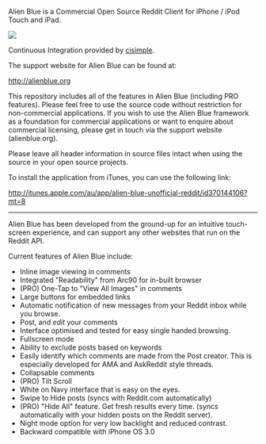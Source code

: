 Alien Blue is a Commercial Open Source Reddit Client for iPhone / iPod Touch and iPad.

<a href="https://www.cisimple.com/jobs/3nqhi60r6ulmn0w35"><img src='https://www.cisimple.com/jobs/3nqhi60r6ulmn0w35/build_status.png'/></a>

Continuous Integration provided by [cisimple](https://www.cisimple.com).

The support website for Alien Blue can be found at:

http://alienblue.org

This repository includes all of the features in Alien Blue (including PRO features).  Please feel free to use the source code without restriction for non-commercial applications.  If you wish to use the Alien Blue framework as a foundation for commercial applications or want to enquire about commercial licensing, please get in touch via the support website (alienblue.org).

Please leave all header information in source files intact when using the source in your open source projects.

To install the application from iTunes, you can use the following link:

http://itunes.apple.com/au/app/alien-blue-unofficial-reddit/id370144106?mt=8

- - - - - - - - - - - - - - - - - - - - - - - - - - - - - -

Alien Blue has been developed from the ground-up for an intuitive touch-screen experience, and can support any other websites that run on the Reddit API.

Current features of Alien Blue include:

* Inline image viewing in comments
* Integrated "Readability" from Arc90 for in-built browser
* (PRO) One-Tap to "View All Images" in comments
* Large buttons for embedded links
* Automatic notification of new messages from your Reddit inbox while you browse.
* Post, and *edit* your comments
* Interface optimised and tested for easy single handed browsing.
* Fullscreen mode
* Ability to exclude posts based on keywords
* Easily identify which comments are made from the Post creator.  This is especially developed for AMA and AskReddit style threads.
* Collapsable comments
* (PRO) Tilt Scroll
* White on Navy interface that is easy on the eyes.
* Swipe to Hide posts (syncs with Reddit.com automatically)
* (PRO) "Hide All" feature.  Get fresh results every time. (syncs automatically with your hidden posts on the Reddit server).
* Night mode option for very low backlight and reduced contrast.
* Backward compatible with iPhone OS 3.0
